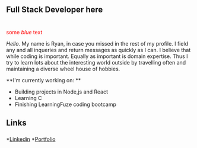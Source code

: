 
## Full Stack Developer here <h1>
 <span style="color:red">some *blue* text</span>

_Hello._
My name is Ryan, in case you missed in the rest of my profile. 
I field any and all inqueries and return messages as quickly as I can. 
I believe that while coding is important. Equally as important is domain expertise. 
Thus I try to learn lots about the interesting world outside by travelling often and maintaining a diverse wheel house of hobbies. 

**I'm currently working on: **
  * Building projects in Node,js and React
  * Learning C
  * Finishing LearningFuze coding bootcamp
  
 ## Links <h5>
*[Linkedin](https://www.linkedin.com/in/ryan-skidmore1/) 
*[Portfolio](https://ryanss.co/)
  
